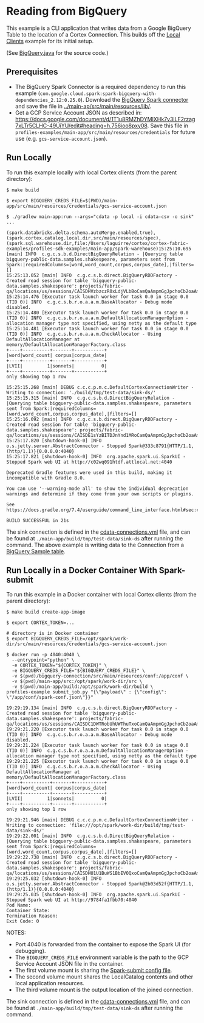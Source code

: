 # Reading from BigQuery

This example is a CLI application that writes data from a Google BigQuery Table to the location of a Cortex Connection.
This builds off the [Local Clients](../local-clients/README.md) example for its initial setup.

(See [BigQuery.java](./src/main/java/com/c12e/cortex/examples/bigquery/BigQuery.java) for the source code.)

## Prerequisites

* The BigQuery Spark Connector is a required dependency to run this
  example (`com.google.cloud.spark:spark-bigquery-with-dependencies_2.12:0.25.0`). Download
  the [BigQuery Spark connector](https://repo1.maven.org/maven2/com/google/cloud/spark/spark-bigquery-with-dependencies_2.12/0.25.0/spark-bigquery-with-dependencies_2.12-0.25.0.jar)
  and save the file in [../main-ap/src/main/resources/lib/](../main-app/src/main/resources/lib/).
* Get a GCP Service Account JSON as described in: https://docs.google.com/document/d/1T1u8RMZhDYMIXHk7v3lLF2rzag7xLTr5CLHC-49UiYU/edit#heading=h.756ioo8pxy08.
  Save this file in `profiles-examples/main-app/src/main/resources/credentials` for future use (e.g. `gcs-service-account.json`).

## Run Locally

To run this example locally with local Cortex clients (from the parent directory):
```
$ make build

$ export BIGQUERY_CREDS_FILE=$(PWD)/main-app/src/main/resources/credentials/gcs-service-account.json

$ ./gradlew main-app:run --args="cdata -p local -i cdata-csv -o sink"
...

(spark.databricks.delta.schema.autoMerge.enabled,true), (spark.cortex.catalog.local.dir,src/main/resources/spec), (spark.sql.warehouse.dir,file:/Users/laguirre/cortex/cortex-fabric-examples/profiles-sdk-examples/main-app/spark-warehouse)15:25:10.695 [main] INFO  c.g.c.s.b.d.DirectBigQueryRelation - |Querying table bigquery-public-data.samples.shakespeare, parameters sent from Spark:|requiredColumns=[word,word_count,corpus,corpus_date],|filters=[]
15:25:13.052 [main] INFO  c.g.c.s.b.direct.BigQueryRDDFactory - Created read session for table 'bigquery-public-data.samples.shakespeare': projects/fabric-qa/locations/us/sessions/CAISDHVzbzczR0xLdjVLbBoCamQaAmpmGgJpchoCb2oaAmpxGgJuYRoCb3MaAm93GgJqchoCaXcaAmpjGgJwehoCcHkaAmpzGgJweBoCb3YaAmppGgJpYRoCaWMaAnBs
15:25:14.476 [Executor task launch worker for task 0.0 in stage 0.0 (TID 0)] INFO  c.g.c.s.b.r.o.a.a.m.BaseAllocator - Debug mode disabled.
15:25:14.480 [Executor task launch worker for task 0.0 in stage 0.0 (TID 0)] INFO  c.g.c.s.b.r.o.a.a.m.DefaultAllocationManagerOption - allocation manager type not specified, using netty as the default type
15:25:14.481 [Executor task launch worker for task 0.0 in stage 0.0 (TID 0)] INFO  c.g.c.s.b.r.o.a.a.m.CheckAllocator - Using DefaultAllocationManager at memory/DefaultAllocationManagerFactory.class
+----+----------+-------+-----------+
|word|word_count| corpus|corpus_date|
+----+----------+-------+-----------+
|LVII|         1|sonnets|          0|
+----+----------+-------+-----------+
only showing top 1 row

15:25:15.268 [main] DEBUG c.c.c.p.m.c.DefaultCortexConnectionWriter - Writing to connection: './build/tmp/test-data/sink-ds/'
15:25:15.315 [main] INFO  c.g.c.s.b.d.DirectBigQueryRelation - |Querying table bigquery-public-data.samples.shakespeare, parameters sent from Spark:|requiredColumns=[word,word_count,corpus,corpus_date],|filters=[]
15:25:16.092 [main] INFO  c.g.c.s.b.direct.BigQueryRDDFactory - Created read session for table 'bigquery-public-data.samples.shakespeare': projects/fabric-qa/locations/us/sessions/CAISDE1sYzBITDJnYnd1MRoCamQaAmpmGgJpchoCb2oaAmpxGgJuYRoCb3MaAm93GgJqchoCaXcaAmpjGgJwehoCcHkaAmpzGgJweBoCb3YaAmppGgJpYRoCaWMaAnBs
15:25:17.820 [shutdown-hook-0] INFO  o.s.jetty.server.AbstractConnector - Stopped Spark@333c8791{HTTP/1.1, (http/1.1)}{0.0.0.0:4040}
15:25:17.821 [shutdown-hook-0] INFO  org.apache.spark.ui.SparkUI - Stopped Spark web UI at http://c02wq091htdf.attlocal.net:4040

Deprecated Gradle features were used in this build, making it incompatible with Gradle 8.0.

You can use '--warning-mode all' to show the individual deprecation warnings and determine if they come from your own scripts or plugins.

See https://docs.gradle.org/7.4/userguide/command_line_interface.html#sec:command_line_warnings

BUILD SUCCESSFUL in 21s
```


The sink connection is defined in the [cdata-connections.yml](../main-app/src/main/resources/spec/cdata-connections.yml) file,
and can be found at `./main-app/build/tmp/test-data/sink-ds` after running the command. The above example is writing
data to the Connection from a [BigQuery Sample table](https://cloud.google.com/bigquery/public-data#sample_tables).

## Run Locally in a Docker Container With Spark-submit

To run this example in a Docker container with local Cortex clients (from the parent directory):
```
$ make build create-app-image

$ export CORTEX_TOKEN=...

# directory is in Docker container
$ export BIGQUERY_CREDS_FILE=/opt/spark/work-dir/src/main/resources/credentials/gcs-service-account.json

$ docker run -p 4040:4040 \
  --entrypoint="python" \
  -e CORTEX_TOKEN="${CORTEX_TOKEN}" \
  -e BIGQUERY_CREDS_FILE="${BIGQUERY_CREDS_FILE}" \
  -v $(pwd)/bigquery-connection/src/main/resources/conf:/app/conf \
  -v $(pwd)/main-app/src:/opt/spark/work-dir/src \
  -v $(pwd)/main-app/build:/opt/spark/work-dir/build \
profiles-example submit_job.py "{\"payload\" : {\"config\": \"/app/conf/spark-conf.json\"}}"

19:29:19.134 [main] INFO  c.g.c.s.b.direct.BigQueryRDDFactory - Created read session for table 'bigquery-public-data.samples.shakespeare': projects/fabric-qa/locations/us/sessions/CAISDC1DWTRobUhUWThuTxoCamQaAmpmGgJpchoCb2oaAmpxGgJuYRoCb3MaAm93GgJqchoCaXcaAmpjGgJwehoCcHkaAmpzGgJweBoCb3YaAmppGgJpYRoCaWMaAnBs
19:29:21.220 [Executor task launch worker for task 0.0 in stage 0.0 (TID 0)] INFO  c.g.c.s.b.r.o.a.a.m.BaseAllocator - Debug mode disabled.
19:29:21.224 [Executor task launch worker for task 0.0 in stage 0.0 (TID 0)] INFO  c.g.c.s.b.r.o.a.a.m.DefaultAllocationManagerOption - allocation manager type not specified, using netty as the default type
19:29:21.225 [Executor task launch worker for task 0.0 in stage 0.0 (TID 0)] INFO  c.g.c.s.b.r.o.a.a.m.CheckAllocator - Using DefaultAllocationManager at memory/DefaultAllocationManagerFactory.class
+----+----------+-------+-----------+
|word|word_count| corpus|corpus_date|
+----+----------+-------+-----------+
|LVII|         1|sonnets|          0|
+----+----------+-------+-----------+
only showing top 1 row

19:29:21.946 [main] DEBUG c.c.c.p.m.c.DefaultCortexConnectionWriter - Writing to connection: 'file:///opt/spark/work-dir/build/tmp/test-data/sink-ds/'
19:29:22.001 [main] INFO  c.g.c.s.b.d.DirectBigQueryRelation - |Querying table bigquery-public-data.samples.shakespeare, parameters sent from Spark:|requiredColumns=[word,word_count,corpus,corpus_date],|filters=[]
19:29:22.738 [main] INFO  c.g.c.s.b.direct.BigQueryRDDFactory - Created read session for table 'bigquery-public-data.samples.shakespeare': projects/fabric-qa/locations/us/sessions/CAISDHU1U1BuWS1BbEVOQxoCamQaAmpmGgJpchoCb2oaAmpxGgJuYRoCb3MaAm93GgJqchoCaXcaAmpjGgJwehoCcHkaAmpzGgJweBoCb3YaAmppGgJpYRoCaWMaAnBs
19:29:25.032 [shutdown-hook-0] INFO  o.s.jetty.server.AbstractConnector - Stopped Spark@2b03d52f{HTTP/1.1, (http/1.1)}{0.0.0.0:4040}
19:29:25.035 [shutdown-hook-0] INFO  org.apache.spark.ui.SparkUI - Stopped Spark web UI at http://9784fa1fbb70:4040
Pod Name:
Container State:
Termination Reason:
Exit Code: 0
```

NOTES:
* Port 4040 is forwarded from the container to expose the Spark UI (for debugging).
* The `BIGQUERY_CREDS_FILE` environment variable is the path to the GCP Service Account JSON file in the container.
* The first volume mount is sharing the [Spark-submit config file](./src/main/resources/conf/spark-conf.json).
* The second volume mount shares the LocalCatalog contents and other local application resources.
* The third volume mount is the output location of the joined connection.
 
The sink connection is defined in the [cdata-connections.yml](../main-app/src/main/resources/spec/cdata-connections.yml) file,
and can be found at `./main-app/build/tmp/test-data/sink-ds` after running the command.
